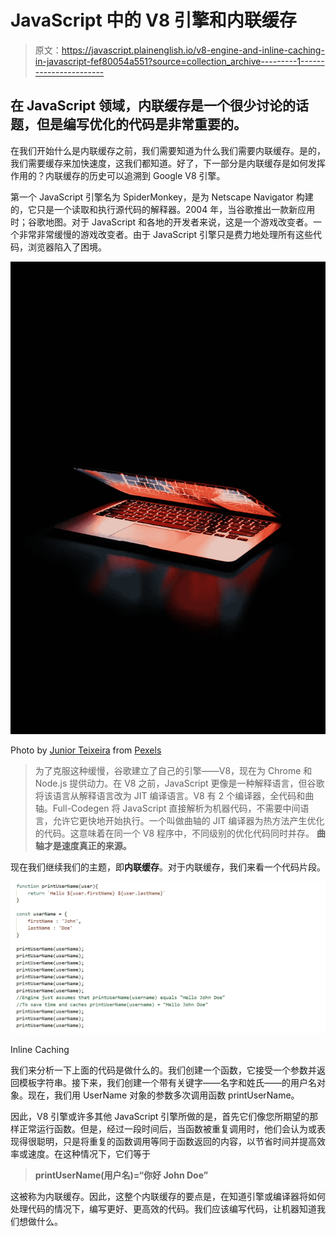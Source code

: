 # JavaScript 中的 V8 引擎和内联缓存

> 原文：<https://javascript.plainenglish.io/v8-engine-and-inline-caching-in-javascript-fef80054a551?source=collection_archive---------1----------------------->

## 在 JavaScript 领域，内联缓存是一个很少讨论的话题，但是编写优化的代码是非常重要的。

在我们开始什么是内联缓存之前，我们需要知道为什么我们需要内联缓存。是的，我们需要缓存来加快速度，这我们都知道。好了，下一部分是内联缓存是如何发挥作用的？内联缓存的历史可以追溯到 Google V8 引擎。

第一个 JavaScript 引擎名为 SpiderMonkey，是为 Netscape Navigator 构建的，它只是一个读取和执行源代码的解释器。2004 年，当谷歌推出一款新应用时；谷歌地图。对于 JavaScript 和各地的开发者来说，这是一个游戏改变者。一个非常非常缓慢的游戏改变者。由于 JavaScript 引擎只是费力地处理所有这些代码，浏览器陷入了困境。

![](img/8c12f7d5c2f54ef90615b6937c1e224c.png)

Photo by [Junior Teixeira](https://www.pexels.com/@junior-teixeira-1064069?utm_content=attributionCopyText&utm_medium=referral&utm_source=pexels) from [Pexels](https://www.pexels.com/photo/semi-opened-laptop-computer-turned-on-on-table-2047905/?utm_content=attributionCopyText&utm_medium=referral&utm_source=pexels)

> 为了克服这种缓慢，谷歌建立了自己的引擎——V8，现在为 Chrome 和 Node.js 提供动力。在 V8 之前，JavaScript 更像是一种解释语言，但谷歌将该语言从解释语言改为 JIT 编译语言。V8 有 2 个编译器，全代码和曲轴。Full-Codegen 将 JavaScript 直接解析为机器代码，不需要中间语言，允许它更快地开始执行。一个叫做曲轴的 JIT 编译器为热方法产生优化的代码。这意味着在同一个 V8 程序中，不同级别的优化代码同时并存。
> **曲轴才是速度真正的来源。**

现在我们继续我们的主题，即**内联缓存**。对于内联缓存，我们来看一个代码片段。

![](img/82a1059c02f81a91d6cf1acfad2b6172.png)

Inline Caching

我们来分析一下上面的代码是做什么的。我们创建一个函数，它接受一个参数并返回模板字符串。接下来，我们创建一个带有关键字——名字和姓氏——的用户名对象。现在，我们用 UserName 对象的参数多次调用函数 printUserName。

因此，V8 引擎或许多其他 JavaScript 引擎所做的是，首先它们像您所期望的那样正常运行函数。但是，经过一段时间后，当函数被重复调用时，他们会认为或表现得很聪明，只是将重复的函数调用等同于函数返回的内容，以节省时间并提高效率或速度。在这种情况下，它们等于

> **printUserName(用户名)=“你好 John Doe”**

这被称为内联缓存。因此，这整个内联缓存的要点是，在知道引擎或编译器将如何处理代码的情况下，编写更好、更高效的代码。我们应该编写代码，让机器知道我们想做什么。